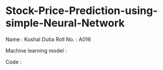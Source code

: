 
# Stock-Price-Prediction-using-simple-Neural-Network

Name : Kushal Dutia                           Roll No. : A016

Machine learning model :

Code :

